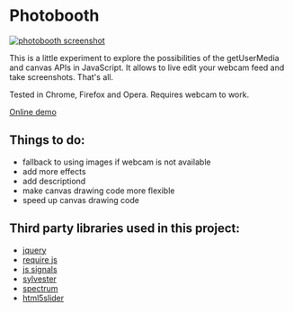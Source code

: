 Photobooth
==========

[![photobooth screenshot](https://dl.dropboxusercontent.com/u/1098704/Screenshots/github-photobooth.png)](http://snorpey.github.io/photobooth)

This is a little experiment to explore the possibilities of the getUserMedia and canvas APIs in JavaScript. It allows to live edit your webcam feed and take screenshots. That's all.

Tested in Chrome, Firefox and Opera. Requires webcam to work.

[Online demo](http://snorpey.github.io/photobooth/)

Things to do:
---

* fallback to using images if webcam is not available 
* add more effects
* add descriptiond
* make canvas drawing code more flexible
* speed up canvas drawing code

Third party libraries used in this project:
---

* [jquery](http://jquery.com)
* [require js](http://requirejs.org/)
* [js signals](http://millermedeiros.github.io/js-signals/)
* [sylvester](http://sylvester.jcoglan.com/)
* [spectrum](http://bgrins.github.io/spectrum/)
* [html5slider](http://frankyan.com/labs/html5slider/)

